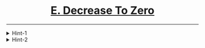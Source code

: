 # <center><u>[E. Decrease To Zero](https://www.hackerrank.com/contests/codecode-pec/challenges/one-is-enough)</u></center>
---

<details>

<summary> Hint-1 </summary>

Is there any distinguishing feature that makes one positive integer different from other?

</details>

<details>

<summary> Hint-2 </summary>

Can we replace all positive integers with a particular number, say $p$ and all negative integers with a number, say $n$ and in the final array we can just count the number of $p$.

</details>